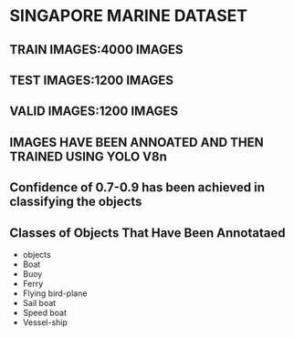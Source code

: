 # SINGAPORE MARINE DATASET

## TRAIN IMAGES:4000 IMAGES
## TEST IMAGES:1200 IMAGES
## VALID IMAGES:1200 IMAGES

 ## IMAGES HAVE BEEN ANNOATED AND THEN TRAINED USING YOLO V8n

## Confidence of 0.7-0.9 has been achieved in classifying the objects

## Classes of Objects That Have Been Annotataed 
* objects 
* Boat 
* Buoy 
* Ferry
* Flying bird-plane 
* Sail boat 
* Speed boat 
* Vessel-ship
   

